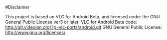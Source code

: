 #Disclaimer 


This project is based on VLC for Android Beta, and licensed under the GNU General Public License ver3 or later. VLC for Android Beta code: http://git.videolan.org/?p=vlc-ports/android.git GNU General Public License: http://www.gnu.org/licenses/
